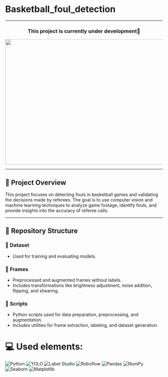 # Basketball_foul_detection
---

<h3 align="center">This project is currently under development🙂</h3>

<div align="center">
  <img height="400" width="840" src="https://user-images.githubusercontent.com/74038190/225813708-98b745f2-7d22-48cf-9150-083f1b00d6c9.gif"  />
</div>

---

## 🏀 Project Overview
This project focuses on detecting fouls in basketball games and validating the decisions made by referees. The goal is to use computer vision and machine learning techniques to analyze game footage, identify fouls, and provide insights into the accuracy of referee calls.

---

## 📂 Repository Structure

### 📁 **Dataset**
- Used for training and evaluating models.

### 📁 **Frames**
- Preprocessed and augmented frames without labels.
- Includes transformations like brightness adjustment, noise addition, flipping, and shearing.

### 📁 **Scripts**
- Python scripts used for data preparation, preprocessing, and augmentation.
- Includes utilities for frame extraction, labeling, and dataset generation.


# 💻 Used elements:
![Python](https://img.shields.io/badge/python-3670A0?style=for-the-badge&logo=python&logoColor=ffdd54)
![YOLO](https://img.shields.io/badge/YOLO-%230C55A5.svg?style=for-the-badge&logo=yolo&logoColor=white)
![Label Studio](https://img.shields.io/badge/Label%20Studio-%230C55A5.svg?style=for-the-badge&logo=label-studio&logoColor=white)
![Roboflow](https://img.shields.io/badge/Roboflow-%23150458.svg?style=for-the-badge&logo=data:image/svg+xml;base64,<base64_encoded_logo_here>&logoColor=white)
![Pandas](https://img.shields.io/badge/pandas-%23150458.svg?style=for-the-badge&logo=pandas&logoColor=white)
![NumPy](https://img.shields.io/badge/numpy-%23013243.svg?style=for-the-badge&logo=numpy&logoColor=white) 
![Seaborn](https://img.shields.io/badge/Seaborn-%230095D5.svg?style=for-the-badge&logo=seaborn&logoColor=white)
![Matplotlib](https://img.shields.io/badge/Matplotlib-%23ffffff.svg?style=for-the-badge&logo=Matplotlib&logoColor=black) 
